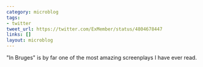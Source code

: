 ```yaml
---
category: microblog
tags:
- twitter
tweet_url: https://twitter.com/ExMember/status/4804678447
links: []
layout: microblog
---
```

"In Bruges" is by far one of the most amazing screenplays I have ever read.

